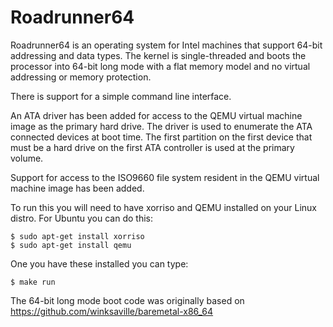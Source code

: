 # Roadrunner64

Roadrunner64 is an operating system for Intel machines that support
64-bit addressing and data types.  The kernel is single-threaded and boots
the processor into 64-bit long mode with a flat memory model and no virtual
addressing or memory protection.

There is support for a simple command line interface.

An ATA driver has been added for access to the QEMU virtual machine image
as the primary hard drive.  The driver is used to enumerate the ATA
connected devices at boot time.  The first partition on the first device
that must be a hard drive on the first ATA controller is used at the
primary volume.

Support for access to the ISO9660 file system resident in the QEMU virtual
machine image has been added.

To run this you will need to have xorriso and QEMU installed on your
Linux distro.  For Ubuntu you can do this:

```
$ sudo apt-get install xorriso
$ sudo apt-get install qemu
```

One you have these installed you can type:

```
$ make run
```

The 64-bit long mode boot code was originally based on
https://github.com/winksaville/baremetal-x86_64
